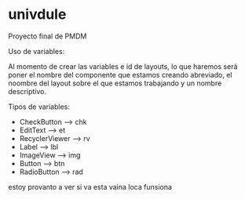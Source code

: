 # univdule
Proyecto final de PMDM

Uso de variables:

Al momento de crear las variables e id de layouts, lo que haremos será poner el nombre del componente que estamos creando 
abreviado, el noombre del layout sobre el que estamos trabajando y un nombre descriptivo. 

Tipos de variables:

<ul>
  <li>
    CheckButton --> chk
  </li>
  <li>
    EditText --> et
  </li>
  <li>
    RecyclerViewer --> rv
  </li>
  <li>
    Label --> lbl
  </li>
  <li>
    ImageView --> img
  </li>
  <li>
    Button --> btn
  </li>
  <li>
    RadioButton --> rad
  </li>
</ul>
  
  estoy provanto a ver si va esta vaina loca funsiona
  
  

